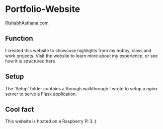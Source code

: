 # Portfolio-Website
[RishabhAsthana.com](http://www.rishabhasthana.com)
## Function
I created this website to showcase highlights from my hobby, class and work projects. Visit the website to learn more about my experience, or see how it is structured here
## Setup
The 'Setup' folder contains a through walkthrough I wrote to setup a *nginx* server to serve a Flask application.
## Cool fact
This website is hosted on a Raspberry Pi 3 :)
